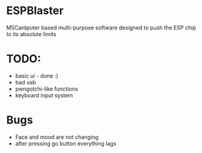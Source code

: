 # ESPBlaster

M5Cardputer based multi-purpose software designed to push the ESP chip to its absolute limits 

# TODO:
- basic ui - done :)
- bad usb
- pwngotchi-like functions
- keyboard input system

# Bugs
- Face and mood are not changing
- after pressing go button everything lags
